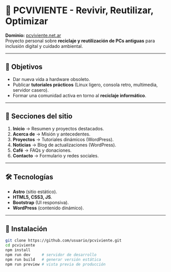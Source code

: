 # 🌱 PCVIVIENTE - Revivir, Reutilizar, Optimizar

**Dominio:** [pcviviente.net.ar](http://pcviviente.net.ar)  
Proyecto personal sobre **reciclaje y reutilización de PCs antiguas** para inclusión digital y cuidado ambiental.  

---

## 🎯 Objetivos
- Dar nueva vida a hardware obsoleto.  
- Publicar **tutoriales prácticos** (Linux ligero, consola retro, multimedia, servidor casero).  
- Formar una comunidad activa en torno al **reciclaje informático**.  

---

## 📂 Secciones del sitio
1. **Inicio** → Resumen y proyectos destacados.  
2. **Acerca de** → Misión y antecedentes.  
3. **Proyectos** → Tutoriales dinámicos (WordPress).  
4. **Noticias** → Blog de actualizaciones (WordPress).  
5. **Café** → FAQs y donaciones.  
6. **Contacto** → Formulario y redes sociales.  

---

## 🛠️ Tecnologías
- **Astro** (sitio estático).  
- **HTML5, CSS3, JS**.  
- **Bootstrap** (UI responsiva).  
- **WordPress** (contenido dinámico).  

---

## 🚀 Instalación

```bash
git clone https://github.com/usuario/pcviviente.git
cd pcviviente
npm install
npm run dev     # servidor de desarrollo
npm run build   # generar versión estática
npm run preview # vista previa de producción
